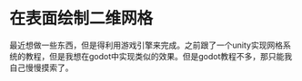 # 在表面绘制二维网格

最近想做一些东西，但是得利用游戏引擎来完成。之前跟了一个unity实现网格系统的教程，但是我想在godot中实现类似的效果。但是godot教程不多，那只能我自己慢慢摸索了。
